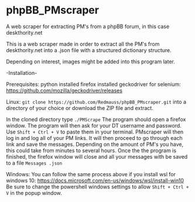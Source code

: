# phpBB_PMscraper
A web scraper for extracting PM's from a phpBB forum, in this case deskthority.net

This is a web scraper made in order to extract all the PM's from deskthority.net into a .json file with a structured dictionary structure. 

Depending on interest, images might be added into this program later.  

-Installation-

Prerequisites:
python installed
firefox installed
geckodriver for selenium: https://github.com/mozilla/geckodriver/releases

Linux:
`git clone https://github.com/Redmauss/phpBB_PMscraper.git` into a directory of your choice or download the ZIP file and extract.  

In the cloned directory type `./PMScrape` The program should open a firefox window. 
The program will then ask for your DT username and password.  Use `Shift + Ctrl + V` to paste them in your terminal.
PMscraper will then log in and log all of your PM links.  It will then proceed to go through each link and save the messages. Depending on the amount of PM's you have, this could take from minutes to several hours. 
Once the the program is finished, the firefox window will close and all your messages with be saved to a file `Messages .json`

Windows:
You can follow the same process above if you install wsl for windows 10: https://docs.microsoft.com/en-us/windows/wsl/install-win10
Be sure to change the powershell windows settings to allow `Shift + Ctrl + V` in the popup window. 



